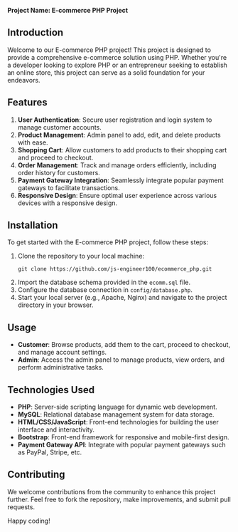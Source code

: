 **Project Name: E-commerce PHP Project**

## Introduction
Welcome to our E-commerce PHP project! This project is designed to provide a comprehensive e-commerce solution using PHP. Whether you're a developer looking to explore PHP or an entrepreneur seeking to establish an online store, this project can serve as a solid foundation for your endeavors.

## Features
1. **User Authentication**: Secure user registration and login system to manage customer accounts.
2. **Product Management**: Admin panel to add, edit, and delete products with ease.
3. **Shopping Cart**: Allow customers to add products to their shopping cart and proceed to checkout.
4. **Order Management**: Track and manage orders efficiently, including order history for customers.
5. **Payment Gateway Integration**: Seamlessly integrate popular payment gateways to facilitate transactions.
6. **Responsive Design**: Ensure optimal user experience across various devices with a responsive design.

## Installation
To get started with the E-commerce PHP project, follow these steps:
1. Clone the repository to your local machine:
   ```[
   git clone https://github.com/js-engineer100/ecommerce_php.git
   ```
2. Import the database schema provided in the `ecomm.sql` file.
3. Configure the database connection in `config/database.php`.
4. Start your local server (e.g., Apache, Nginx) and navigate to the project directory in your browser.

## Usage
- **Customer**: Browse products, add them to the cart, proceed to checkout, and manage account settings.
- **Admin**: Access the admin panel to manage products, view orders, and perform administrative tasks.

## Technologies Used
- **PHP**: Server-side scripting language for dynamic web development.
- **MySQL**: Relational database management system for data storage.
- **HTML/CSS/JavaScript**: Front-end technologies for building the user interface and interactivity.
- **Bootstrap**: Front-end framework for responsive and mobile-first design.
- **Payment Gateway API**: Integrate with popular payment gateways such as PayPal, Stripe, etc.

## Contributing
We welcome contributions from the community to enhance this project further. Feel free to fork the repository, make improvements, and submit pull requests.


Happy coding!
